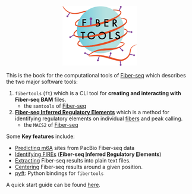 
<p align="center">
<img src="images/fiber_tools_teal.png" alt="fibertools-rs dark logo" width="200" class="center"/>
</p>

This is the book for the computational tools of [Fiber-seq](glossary.md#fiber-seq) which describes the two major software tools:
1) `fibertools` (`ft`) which is a CLI tool for **creating and interacting with Fiber-seq BAM** files. 
    * the `samtools` of [Fiber-seq](glossary.md#fiber-seq)
2) [**<ins>F</ins>iber-seq <ins>I</ins>nferred <ins>R</ins>egulatory <ins>E</ins>lements**](fire/fire.md) which is a method for identifying regulatory elements on individual [fibers](glossary.md#fiber-seq-read-or-fiber) and peak calling.
    * the `MACS2` of [Fiber-seq](glossary.md#fiber-seq)

Some **Key features** include:
* [Predicting m6A](fibertools/creating/predict.md) sites from PacBio Fiber-seq data
* [Identifying FIREs](fibertools/creating/fire.md) (**<ins>F</ins>iber-seq <ins>I</ins>nferred <ins>R</ins>egulatory <ins>E</ins>lements**)
* [Extracting](fibertools/extracting/extract.md) Fiber-seq results into plain text files.
* [Centering](fibertools/extracting/center.md) Fiber-seq results around a given position.
* [pyft](fibertools/pyft.md): Python bindings for `fibertools`

A quick start guide can be found [here](quick-start.md).

